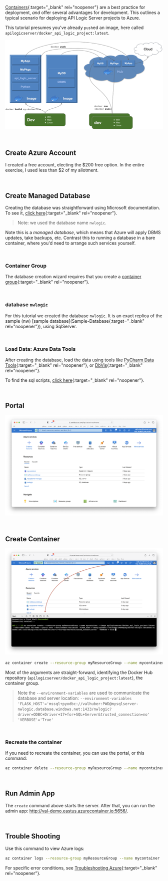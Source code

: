 [Containers](../DevOps-Containers){:target="_blank" rel="noopener"} are a best practice for deployment, *and* offer several advantages for development.  This outlines a typical scenario for deploying API Logic Server projects to Azure.

This tutorial presumes you've already `push`ed an image, here called `apilogicserver/docker_api_logic_project:latest`.

![Container Overview](images/docker/container-dev-deploy.png)

&nbsp;

## Create Azure Account

I created a free account, electing the $200 free option.  In the entire exercise, I used less than $2 of my allotment.

&nbsp;

## Create Managed Database

Creating the database was straightforward using Microsoft documentation.  To see it, [click here](https://learn.microsoft.com/en-us/azure/azure-sql/database/free-sql-db-free-account-how-to-deploy?view=azuresql#create-a-database){:target="_blank" rel="noopener"}.

> Note: we used the database name `nwlogic`.

Note this is a *managed database*, which means that Azure will apply DBMS updates, take backups, etc.  Contrast this to running a database in a bare container, where you'd need to arrange such services yourself.

&nbsp;

### Container Group

The database creation wizard requires that you create a [container group](https://learn.microsoft.com/en-us/azure/container-instances/container-instances-container-groups){:target="_blank" rel="noopener"}.

&nbsp;

### database `nwlogic` 

For this tutorial we created the database `nwlogic`.  It is an exact replica of the sample (nw) [sample database](Sample-Database{:target="_blank" rel="noopener"}), using SqlServer.

&nbsp;

### Load Data: Azure Data Tools

After creating the database, load the data using tools like [PyCharm Data Tools](Database-Connectivity/#pycharm-database-tools){:target="_blank" rel="noopener"}, or [DbVis](Database-Connectivity/#dbvis){:target="_blank" rel="noopener"}. 

To find the sql scripts, [click here](https://github.com/ApiLogicServer/ApiLogicServer-src/tree/main/tests/sql_server){:target="_blank" rel="noopener"}.

&nbsp;

## Portal

![Azure Data Tools](images/docker/azure/portal.png)

&nbsp;

## Create Container

![Azure Data Tools](images/docker/azure/create-container.png)

```bash
az container create --resource-group myResourceGroup --name mycontainer --image apilogicserver/docker_api_logic_project:latest --dns-name-label val-demo --ports 5656 --environment-variables 'FLASK_HOST'='mssql+pyodbc://valhuber:PWD@mysqlserver-nwlogic.database.windows.net:1433/nwlogic?driver=ODBC+Driver+17+for+SQL+Server&trusted_connection=no' 'VERBOSE'='True'
```

Most of the arguments are straight-forward, identifying the Docker Hub repository (`apilogicserver/docker_api_logic_project:latest`), the container group.  

> Note the `--environment-variables` are used to communicate the database and server location: `--environment-variables 'FLASK_HOST'='mssql+pyodbc://valhuber:PWD@mysqlserver-nwlogic.database.windows.net:1433/nwlogic?driver=ODBC+Driver+17+for+SQL+Server&trusted_connection=no' 'VERBOSE'='True'`

&nbsp;

### Recreate the container

If you need to recreate the container, you can use the portal, or this command:

```bash
az container delete --resource-group myResourceGroup --name mycontainer
```

&nbsp;

## Run Admin App

The `create` command above starts the server.  After that, you can run the admin app: http://val-demo.eastus.azurecontainer.io:5656/.

&nbsp;

## Trouble Shooting

Use this command to view Azure logs:

```bash
az container logs --resource-group myResourceGroup --name mycontainer
```

For specific error conditions, see [Troubleshooting Azure](../Troubleshooting/#azure-cloud-deployment){:target="_blank" rel="noopener"}.





